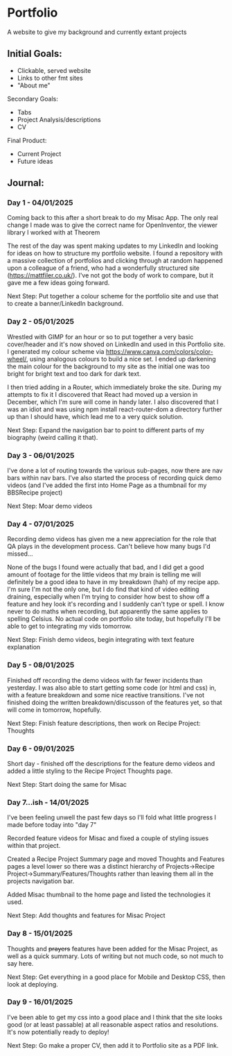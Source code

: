 # Portfolio
A website to give my background and currently extant projects

## Initial Goals:
- Clickable, served website
- Links to other fmt sites
- "About me"

Secondary Goals:
- Tabs
- Project Analysis/descriptions
- CV

Final Product:
- Current Project
- Future ideas

## Journal:
### Day 1 - 04/01/2025

Coming back to this after a short break to do my Misac App. The only real change I made was to give the correct name for OpenInventor, the viewer library I worked with at Theorem

The rest of the day was spent making updates to my LinkedIn and looking for ideas on how to structure my portfolio website. I found a repository with a massive collection of portfolios and clicking through at random happened upon a colleague of a friend, who had a wonderfully structured site (https://mattfiler.co.uk/). I've not got the body of work to compare, but it gave me a few ideas going forward.

Next Step: Put together a colour scheme for the portfolio site and use that to create a banner/LinkedIn background.

### Day 2 - 05/01/2025

Wrestled with GIMP for an hour or so to put together a very basic cover/header and it's now shoved on LinkedIn and used in this Portfolio site. I generated my colour scheme via https://www.canva.com/colors/color-wheel/, using analogous colours to build a nice set. I ended up darkening the main colour for the background to my site as the initial one was too bright for bright text and too dark for dark text. 

I then tried adding in a Router, which immediately broke the site. During my attempts to fix it I discovered that React had moved up a version in December, which I'm sure will come in handy later. I also discovered that I was an idiot and was using npm install react-router-dom a directory further up than I should have, which lead me to a very quick solution.

Next Step: Expand the navigation bar to point to different parts of my biography (weird calling it that).

### Day 3 - 06/01/2025

I've done a lot of routing towards the various sub-pages, now there are nav bars within nav bars. I've also started the process of recording quick demo videos (and I've added the first into Home Page as a thumbnail for my BBSRecipe project)

Next Step: Moar demo videos

### Day 4 - 07/01/2025

Recording demo videos has given me a new appreciation for the role that QA plays in the development process. Can't believe how many bugs I'd missed...

None of the bugs I found were actually that bad, and I did get a good amount of footage for the little videos that my brain is telling me will definitely be a good idea to have in my breakdown (hah) of my recipe app. I'm sure I'm not the only one, but I do find that kind of video editing draining, especially when I'm trying to consider how best to show off a feature and hey look it's recording and I suddenly can't type or spell. I know never to do maths when recording, but apparently the same applies to spelling Celsius.
No actual code on portfolio site today, but hopefully I'll be able to get to integrating my vids tomorrow.

Next Step: Finish demo videos, begin integrating with text feature explanation

### Day 5 - 08/01/2025

Finished off recording the demo videos with far fewer incidents than yesterday. I was also able to start getting some code (or html and css) in, with a feature breakdown and some nice reactive transitions. I've not finished doing the written breakdown/discusson of the features yet, so that will come in tomorrow, hopefully.

Next Step: Finish feature descriptions, then work on Recipe Project: Thoughts

### Day 6 - 09/01/2025

Short day - finished off the descriptions for the feature demo videos and added a little styling to the Recipe Project Thoughts page.

Next Step: Start doing the same for Misac

### Day 7...ish - 14/01/2025

I've been feeling unwell the past few days so I'll fold what little progress I made before today into "day 7"

Recorded feature videos for Misac and fixed a couple of styling issues within that project.

Created a Recipe Project Summary page and moved Thoughts and Features pages a level lower so there was a distinct hierarchy of Projects->Recipe Project->Summary/Features/Thoughts rather than leaving them all in the projects navigation bar.

Added Misac thumbnail to the home page and listed the technologies it used.

Next Step: Add thoughts and features for Misac Project

### Day 8 - 15/01/2025

Thoughts and ~~prayers~~ features have been added for the Misac Project, as well as a quick summary. Lots of writing but not much code, so not much to say here.

Next Step: Get everything in a good place for Mobile and Desktop CSS, then look at deploying.

### Day 9 - 16/01/2025

I've been able to get my css into a good place and I think that the site looks good (or at least passable) at all reasonable aspect ratios and resolutions. It's now potentially ready to deploy!

Next Step: Go make a proper CV, then add it to Portfolio site as a PDF link.